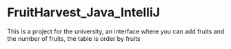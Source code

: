 # FruitHarvest_Java_IntelliJ
This is a project for the university, an interface where you can add fruits and the number of fruits, the table is order by fruits
